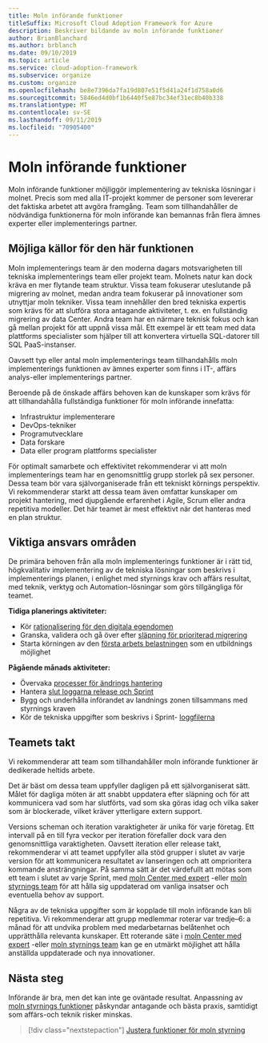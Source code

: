```yaml
---
title: Moln införande funktioner
titleSuffix: Microsoft Cloud Adoption Framework for Azure
description: Beskriver bildande av moln införande funktioner
author: BrianBlanchard
ms.author: brblanch
ms.date: 09/10/2019
ms.topic: article
ms.service: cloud-adoption-framework
ms.subservice: organize
ms.custom: organize
ms.openlocfilehash: be8e7396da7fa19d807e51f5d41a24f1d758a0d6
ms.sourcegitcommit: 5846ed4d0bf1b6440f5e87bc34ef31ec8b40b338
ms.translationtype: MT
ms.contentlocale: sv-SE
ms.lasthandoff: 09/11/2019
ms.locfileid: "70905400"
---
```

# <a name="cloud-adoption-capabilities"></a>Moln införande funktioner

Moln införande funktioner möjliggör implementering av tekniska lösningar i molnet. Precis som med alla IT-projekt kommer de personer som levererar det faktiska arbetet att avgöra framgång. Team som tillhandahåller de nödvändiga funktionerna för moln införande kan bemannas från flera ämnes experter eller implementerings partner.

## <a name="possible-sources-for-this-capability"></a>Möjliga källor för den här funktionen

Moln implementerings team är den moderna dagars motsvarigheten till tekniska implementerings team eller projekt team. Molnets natur kan dock kräva en mer flytande team struktur. Vissa team fokuserar uteslutande på migrering av molnet, medan andra team fokuserar på innovationer som utnyttjar moln tekniker. Vissa team innehåller den bred tekniska expertis som krävs för att slutföra stora antagande aktiviteter, t. ex. en fullständig migrering av data Center. Andra team har en närmare teknisk fokus och kan gå mellan projekt för att uppnå vissa mål. Ett exempel är ett team med data plattforms specialister som hjälper till att konvertera virtuella SQL-datorer till SQL PaaS-instanser.

Oavsett typ eller antal moln implementerings team tillhandahålls moln implementerings funktionen av ämnes experter som finns i IT-, affärs analys-eller implementerings partner.

Beroende på de önskade affärs behoven kan de kunskaper som krävs för att tillhandahålla fullständiga funktioner för moln införande innefatta:

- Infrastruktur implementerare
- DevOps-tekniker
- Programutvecklare
- Data forskare
- Data eller program plattforms specialister

För optimalt samarbete och effektivitet rekommenderar vi att moln implementerings team har en genomsnittlig grupp storlek på sex personer. Dessa team bör vara självorganiserade från ett tekniskt körnings perspektiv. Vi rekommenderar starkt att dessa team även omfattar kunskaper om projekt hantering, med djupgående erfarenhet i Agile, Scrum eller andra repetitiva modeller. Det här teamet är mest effektivt när det hanteras med en plan struktur.

## <a name="key-responsibilities"></a>Viktiga ansvars områden

De primära behoven från alla moln implementerings funktioner är i rätt tid, högkvalitativ implementering av de tekniska lösningar som beskrivs i implementerings planen, i enlighet med styrnings krav och affärs resultat, med teknik, verktyg och Automation-lösningar som görs tillgängliga för teamet.

**Tidiga planerings aktiviteter:**

- Kör [rationalisering för den digitala egendomen](../digital-estate/overview.md)
- Granska, validera och gå över efter [släpning för prioriterad migrering](../migrate/migration-considerations/assess/release-iteration-backlog.md)
- Starta körningen av den [första arbets belastningen](../digital-estate/rationalize.md#select-the-first-workload) som en utbildnings möjlighet

**Pågående månads aktiviteter:**

- Övervaka [processer för ändrings hantering](../migrate/migration-considerations/prerequisites/technical-complexity.md)
- Hantera [slut loggarna release och Sprint](../migrate/migration-considerations/assess/release-iteration-backlog.md)
- Bygg och underhålla införandet av landnings zonen tillsammans med styrnings kraven
- Kör de tekniska uppgifter som beskrivs i Sprint- [loggfilerna](../migrate/migration-considerations/assess/release-iteration-backlog.md)

## <a name="team-cadence"></a>Teamets takt

Vi rekommenderar att team som tillhandahåller moln införande funktioner är dedikerade heltids arbete.

Det är bäst om dessa team uppfyller dagligen på ett självorganiserat sätt. Målet för dagliga möten är att snabbt uppdatera efter släpning och för att kommunicera vad som har slutförts, vad som ska göras idag och vilka saker som är blockerade, vilket kräver ytterligare extern support.

Versions scheman och iteration varaktigheter är unika för varje företag. Ett intervall på en till fyra veckor per iteration förefaller dock vara den genomsnittliga varaktigheten. Oavsett iteration eller release takt, rekommenderar vi att teamet uppfyller alla stöd grupper i slutet av varje version för att kommunicera resultatet av lanseringen och att omprioritera kommande ansträngningar. På samma sätt är det värdefullt att mötas som ett team i slutet av varje Sprint, med [moln Center med expert](./cloud-center-excellence.md) -eller [moln styrnings team](./cloud-governance.md) för att hålla sig uppdaterad om vanliga insatser och eventuella behov av support.

Några av de tekniska uppgifter som är kopplade till moln införande kan bli repetitiva. Vi rekommenderar att grupp medlemmar roterar var tredje&ndash;6: a månad för att undvika problem med medarbetarnas belåtenhet och upprätthålla relevanta kunskaper. Ett roterande säte i [moln Center med expert](./cloud-center-excellence.md) -eller [moln styrnings team](./cloud-governance.md) kan ge en utmärkt möjlighet att hålla anställda uppdaterade och nya innovationer.

## <a name="next-steps"></a>Nästa steg

Införande är bra, men det kan inte ge oväntade resultat. Anpassning av [moln styrnings funktioner](./cloud-governance.md) påskyndar antagande och bästa praxis, samtidigt som affärs-och teknik risker minskas.

> [!div class="nextstepaction"]
> [Justera funktioner för moln styrning](./cloud-governance.md)
